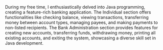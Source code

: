 During my free time, I enthusiastically delved into Java programming, creating a feature-rich banking application. The Individual section offers functionalities like checking balance, viewing transactions, transferring money between account types, managing payees, and making payments to non-listed recipients. The Bank Administration section provides features for creating new accounts, transferring funds, withdrawing money, printing all existing accounts, and exiting the system, showcasing a diverse skill set in Java development.
